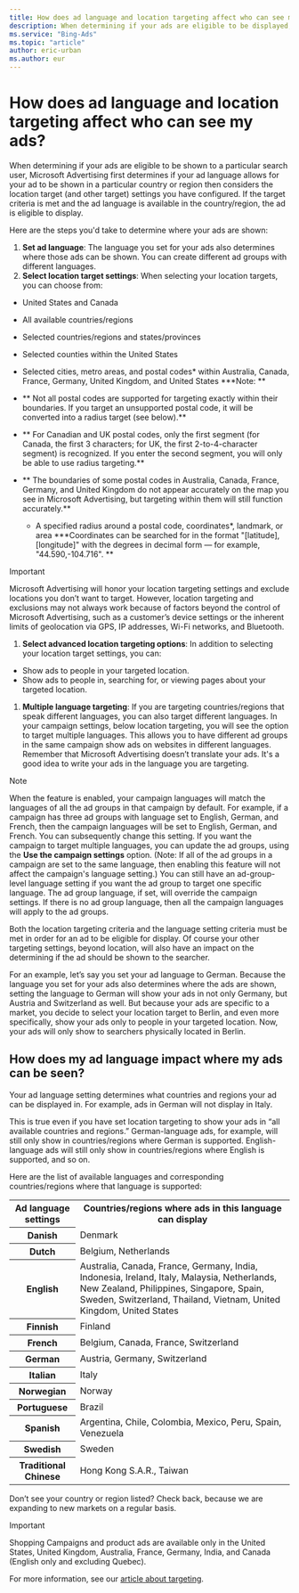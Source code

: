 ```yaml
---
title: How does ad language and location targeting affect who can see my ads?
description: When determining if your ads are eligible to be displayed, Microsoft Advertising uses both your ad language and location target settings. Both criteria must be met in order for an ad to display.
ms.service: "Bing-Ads"
ms.topic: "article"
author: eric-urban
ms.author: eur
---
```


# How does ad language and location targeting affect who can see my ads?

When determining if your ads are eligible to be shown to a particular search user, Microsoft Advertising first determines if your ad language allows for your ad to be shown in a particular country or region then considers the location target (and other target) settings you have configured. If the target criteria is met and the ad language is available in the country/region, the ad is eligible to display.

Here are the steps you'd take to determine where your ads are shown:

1. **Set ad language**: The language you set for your ads also determines where those ads can be shown. You can create different ad groups with different languages.
1. **Select location target settings**: When selecting your location targets, you can choose from:
  - United States and Canada
  - All available countries/regions
  - Selected countries/regions and states/provinces
  - Selected counties within the United States
  - Selected cities, metro areas, and postal codes\* within Australia, Canada, France, Germany, United Kingdom, and United States
**\*Note:	**
- **	Not all postal codes are supported for targeting exactly within their boundaries. If you target an unsupported postal code, it will be converted into a radius target (see below).**
- **	For Canadian and UK postal codes, only the first segment (for Canada, the first 3 characters; for UK, the first 2-to-4-character segment) is recognized. If you enter the second segment, you will only be able to use radius targeting.**
- **	The boundaries of some postal codes in Australia, Canada, France, Germany, and United Kingdom do not appear accurately on the map you see in Microsoft Advertising, but targeting within them will still function accurately.**

  - A specified radius around a postal code, coordinates\*, landmark, or area
**\*Coordinates can be searched for in the format "[latitude], [longitude]" with the degrees in decimal form — for example, "44.590,-104.716". **

> [!IMPORTANT]
> Microsoft Advertising will honor your location targeting settings and exclude locations you don’t want to target. However, location targeting and exclusions may not always work because of factors beyond the control of Microsoft Advertising, such as a customer’s device settings or the inherent limits of geolocation via GPS, IP addresses, Wi-Fi networks, and Bluetooth.

1. **Select advanced location targeting options**: In addition to selecting your location target settings, you can:
  - Show ads to people in your targeted location.
  - Show ads to people in, searching for, or viewing pages about your targeted location.

1. **Multiple language targeting**: If you are targeting countries/regions that speak different languages, you can also target different languages. In your campaign settings, below location targeting, you will see the option to target multiple languages. This allows you to have different ad groups in the same campaign show ads on websites in different languages. Remember that Microsoft Advertising doesn’t translate your ads. It's a good idea to write your ads in the language you are targeting.
> [!NOTE]
> When the feature is enabled, your campaign languages will match the languages of all the ad groups in that campaign by default. For example, if a campaign has three ad groups with language set to English, German, and French, then the campaign languages will be set to English, German, and French. You can subsequently change this setting. If you want the campaign to target multiple languages, you can update the ad groups, using the **Use the campaign settings** option. (Note: If all of the ad groups in a campaign are set to the same language, then enabling this feature will not affect the campaign's language setting.) You can still have an ad-group-level language setting if you want the ad group to target one specific language. The ad group language, if set, will override the campaign settings. If there is no ad group language, then all the campaign languages will apply to the ad groups.

Both the location targeting criteria and the language setting criteria must be met in order for an ad to be eligible for display.  Of course your other targeting settings, beyond location, will also have an impact on the determining if the ad should be shown to the searcher.

For an example, let’s say you set your ad language to German. Because the language you set for your ads also determines where the ads are shown, setting the language to German will show your ads in not only Germany, but Austria and Switzerland as well. But because your ads are specific to a market, you decide to select your location target to Berlin, and even more specifically, show your ads only to people in your targeted location. Now, your ads will only show to searchers physically located in Berlin.

## How does my ad language impact where my ads can be seen?
Your ad language setting determines what countries and regions your ad can be displayed in. For example, ads in German will not display in Italy.

This is true even if you have set location targeting to show your ads in “all available countries and regions.” German-language ads, for example, will still only show in countries/regions where German is supported. English-language ads will still only show in countries/regions where English is supported, and so on.

Here are the list of available languages and corresponding countries/regions where that language is supported:

<table>
  <tr>
    <th scope="col">
              Ad language settings
            </th>
    <th scope="col">
              Countries/regions where ads in this language can display
            </th>
  </tr>
  <tr>
    <th scope="row">
              Danish
            </th>
    <td>
              Denmark
            </td>
  </tr>
  <tr>
    <th scope="row">
              Dutch
            </th>
    <td>
              Belgium, Netherlands 
            </td>
  </tr>
  <tr>
    <th scope="row">
              English
            </th>
    <td>
              Australia, Canada, France, Germany, India, Indonesia, Ireland, Italy, Malaysia, Netherlands, New Zealand, Philippines, Singapore, Spain, Sweden, Switzerland, Thailand, Vietnam, United Kingdom, United States 
            </td>
  </tr>
  <tr>
    <th scope="row">
              Finnish
            </th>
    <td>
              Finland
            </td>
  </tr>
  <tr>
    <th scope="row">
              French
            </th>
    <td>
              Belgium, Canada, France, Switzerland 
            </td>
  </tr>
  <tr>
    <th scope="row">
              German
            </th>
    <td>
              Austria, Germany, Switzerland
            </td>
  </tr>
  <tr>
    <th scope="row">
              Italian
            </th>
    <td>
              Italy
            </td>
  </tr>
  <tr>
    <th scope="row">
              Norwegian
            </th>
    <td>
              Norway
            </td>
  </tr>
  <tr>
    <th scope="row">
              Portuguese
            </th>
    <td>
              Brazil
            </td>
  </tr>
  <tr>
    <th scope="row">
              Spanish
            </th>
    <td>
              Argentina, Chile, Colombia, Mexico, Peru, Spain, Venezuela
            </td>
  </tr>
  <tr>
    <th scope="row">
              Swedish
            </th>
    <td>
              Sweden
            </td>
  </tr>
  <tr>
    <th scope="row">
              Traditional Chinese
            </th>
    <td>
              Hong Kong S.A.R., Taiwan 
            </td>
  </tr>
</table>

Don’t see your country or region listed? Check back, because we are expanding to new markets on a regular basis.

> [!IMPORTANT]
> Shopping Campaigns and product ads are available only in the United States, United Kingdom, Australia, France, Germany, India, and Canada (English only and excluding Quebec).

For more information, see our  [article about targeting](./hlp_BA_CONC_Targeting.md).


